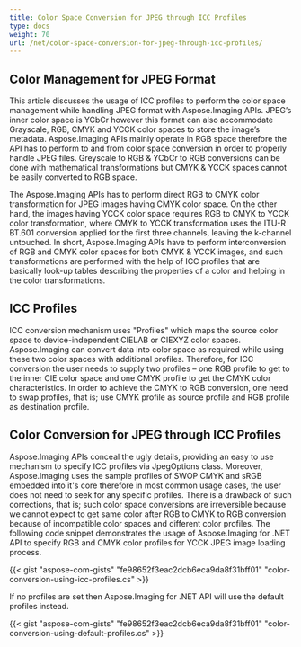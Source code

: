 ```yaml
---
title: Color Space Conversion for JPEG through ICC Profiles
type: docs
weight: 70
url: /net/color-space-conversion-for-jpeg-through-icc-profiles/
---
```


## **Color Management for JPEG Format**
This article discusses the usage of ICC profiles to perform the color space management while handling JPEG format with Aspose.Imaging APIs. JPEG’s inner color space is YCbCr however this format can also accommodate Grayscale, RGB, CMYK and YCCK color spaces to store the image’s metadata. Aspose.Imaging APIs mainly operate in RGB space therefore the API has to perform to and from color space conversion in order to properly handle JPEG files. Greyscale to RGB & YCbCr to RGB conversions can be done with mathematical transformations but CMYK & YCCK spaces cannot be easily converted to RGB space.

The Aspose.Imaging APIs has to perform direct RGB to CMYK color transformation for JPEG images having CMYK color space. On the other hand, the images having YCCK color space requires RGB to CMYK to YCCK color transformation, where CMYK to YCCK transformation uses the ITU-R BT.601 conversion applied for the first three channels, leaving the k-channel untouched. In short, Aspose.Imaging APIs have to perform interconversion of RGB and CMYK color spaces for both CMYK & YCCK images, and such transformations are performed with the help of ICC profiles that are basically look-up tables describing the properties of a color and helping in the color transformations.
## **ICC Profiles**
ICC conversion mechanism uses "Profiles" which maps the source color space to device-independent CIELAB or CIEXYZ color spaces. Aspose.Imaging can convert data into color space as required while using these two color spaces with additional profiles. Therefore, for ICC conversion the user needs to supply two profiles – one RGB profile to get to the inner CIE color space and one CMYK profile to get the CMYK color characteristics. In order to achieve the CMYK to RGB conversion, one need to swap profiles, that is; use CMYK profile as source profile and RGB profile as destination profile.
## **Color Conversion for JPEG through ICC Profiles**
Aspose.Imaging APIs conceal the ugly details, providing an easy to use mechanism to specify ICC profiles via JpegOptions class. Moreover, Aspose.Imaging uses the sample profiles of SWOP CMYK and sRGB embedded into it's core therefore in most common usage cases, the user does not need to seek for any specific profiles. There is a drawback of such corrections, that is; such color space conversions are irreversible because we cannot expect to get same color after RGB to CMYK to RGB conversion because of incompatible color spaces and different color profiles. The following code snippet demonstrates the usage of Aspose.Imaging for .NET API to specify RGB and CMYK color profiles for YCCK JPEG image loading process.

{{< gist "aspose-com-gists" "fe98652f3eac2dcb6eca9da8f31bff01" "color-conversion-using-icc-profiles.cs" >}}

If no profiles are set then Aspose.Imaging for .NET API will use the default profiles instead.

{{< gist "aspose-com-gists" "fe98652f3eac2dcb6eca9da8f31bff01" "color-conversion-using-default-profiles.cs" >}}
